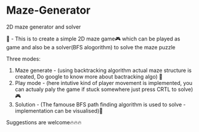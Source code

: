 # Maze-Generator
2D maze generator and solver

🧩 - This is to create a simple 2D maze game🎮 which can be played as game and also be a solver(BFS alogorithm) to solve the maze puzzle

Three modes:
1) Maze generate - (using backtracking algorithm actual maze structure is created, Do google to know more about bactracking algo) 🎲
2) Play mode - (here intutive kind of player movement is implemented, you can actualy paly the game if stuck somewhere just press CRTL to solve) 🎮
3) Solution - (The famouse BFS path finding algorithm is used to solve - implementation can be visualised)🤔

Suggestions are welcome🔥🔥🔥
